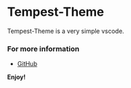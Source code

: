 # Tempest-Theme

Tempest-Theme is a very simple vscode.

### For more information
* [GitHub](http://code.visualstudio.com/docs/languages/markdown)

**Enjoy!**
